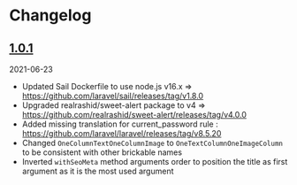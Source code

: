 # Changelog

## [1.0.1](compare-with-previous-version-link)

2021-06-23

* Updated Sail Dockerfile to use node.js v16.x => https://github.com/laravel/sail/releases/tag/v1.8.0
* Upgraded realrashid/sweet-alert package to v4 => https://github.com/realrashid/sweet-alert/releases/tag/v4.0.0
* Added missing translation for current_password rule : https://github.com/laravel/laravel/releases/tag/v8.5.20
* Changed `OneColumnTextOneColumnImage` to `OneTextColumnOneImageColumn` to be consistent with other brickable names
* Inverted `withSeoMeta` method arguments order to position the title as first argument as it is the most used argument
